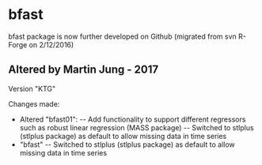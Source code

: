 # bfast
bfast package is now further developed on Github (migrated from svn R-Forge on 2/12/2016)

## Altered by Martin Jung - 2017
Version "KTG"

Changes made:
- Altered "bfast01":
  -- Add functionality to support different regressors such as robust linear regression (MASS package)
  -- Switched to stlplus (stlplus package) as default to allow missing data in time series
- "bfast"
  -- Switched to stlplus (stlplus package) as default to allow missing data in time series
